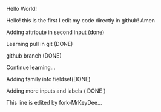 Hello World!

Hello! this is the first I edit my code directly in github! Amen

Adding attribute in second input (done)

Learning pull in git (DONE)

github branch (DONE)

Continue learning...

Adding family info fieldset(DONE)

Adding more inputs and labels ( DONE )

This line is edited by fork-MrKeyDee...